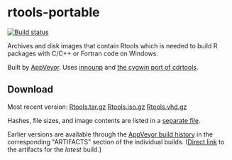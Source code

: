 

rtools-portable
===============
[![Build status](https://ci.appveyor.com/api/projects/status/github/krlmlr/rtools-portable/branch/master)](https://ci.appveyor.com/project/krlmlr/rtools-portable/branch/master)

Archives and disk images that contain Rtools which is needed to build R packages with C/C++ or Fortran code on Windows.

Built by [AppVeyor](http://www.appveyor.com/). Uses [innounp](http://innounp.sourceforge.net/) and [the cygwin port of cdrtools](http://www.student.tugraz.at/thomas.plank/index_en.html).

## Download

Most recent version: [Rtools.tar.gz](https://rportable.blob.core.windows.net/r-portable/master/Rtools.tar.gz) [Rtools.iso.gz](https://rportable.blob.core.windows.net/r-portable/master/Rtools.iso.gz) [Rtools.vhd.gz](https://rportable.blob.core.windows.net/r-portable/master/Rtools.vhd.gz)

Hashes, file sizes, and image contents are listed in a [separate file](hash.md).

Earlier versions are available through the [AppVeyor build history](https://ci.appveyor.com/project/krlmlr/r-portable/history) in the corresponding "ARTIFACTS" section of the individual builds.  ([Direct link](https://ci.appveyor.com/project/krlmlr/rtools-portable/build/artifacts) to the artifacts for the *latest* build.)
